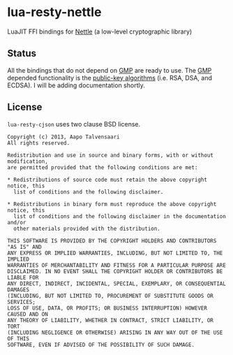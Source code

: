 # lua-resty-nettle

LuaJIT FFI bindings for [Nettle](http://www.lysator.liu.se/~nisse/nettle/nettle.html) (a low-level cryptographic library)

## Status

All the bindings that do not depend on [GMP](https://gmplib.org/) are ready to use. The [GMP](https://gmplib.org/) depended functionality is the [public-key algorithms](http://www.lysator.liu.se/~nisse/nettle/nettle.html#Public_002dkey-algorithms) (i.e. RSA, DSA, and ECDSA). I will be adding documentation shortly.

## License

`lua-resty-cjson` uses two clause BSD license.

```
Copyright (c) 2013, Aapo Talvensaari
All rights reserved.

Redistribution and use in source and binary forms, with or without modification,
are permitted provided that the following conditions are met:

* Redistributions of source code must retain the above copyright notice, this
  list of conditions and the following disclaimer.

* Redistributions in binary form must reproduce the above copyright notice, this
  list of conditions and the following disclaimer in the documentation and/or
  other materials provided with the distribution.

THIS SOFTWARE IS PROVIDED BY THE COPYRIGHT HOLDERS AND CONTRIBUTORS "AS IS" AND
ANY EXPRESS OR IMPLIED WARRANTIES, INCLUDING, BUT NOT LIMITED TO, THE IMPLIED
WARRANTIES OF MERCHANTABILITY AND FITNESS FOR A PARTICULAR PURPOSE ARE
DISCLAIMED. IN NO EVENT SHALL THE COPYRIGHT HOLDER OR CONTRIBUTORS BE LIABLE FOR
ANY DIRECT, INDIRECT, INCIDENTAL, SPECIAL, EXEMPLARY, OR CONSEQUENTIAL DAMAGES
(INCLUDING, BUT NOT LIMITED TO, PROCUREMENT OF SUBSTITUTE GOODS OR SERVICES;
LOSS OF USE, DATA, OR PROFITS; OR BUSINESS INTERRUPTION) HOWEVER CAUSED AND ON
ANY THEORY OF LIABILITY, WHETHER IN CONTRACT, STRICT LIABILITY, OR TORT
(INCLUDING NEGLIGENCE OR OTHERWISE) ARISING IN ANY WAY OUT OF THE USE OF THIS
SOFTWARE, EVEN IF ADVISED OF THE POSSIBILITY OF SUCH DAMAGE.
```
